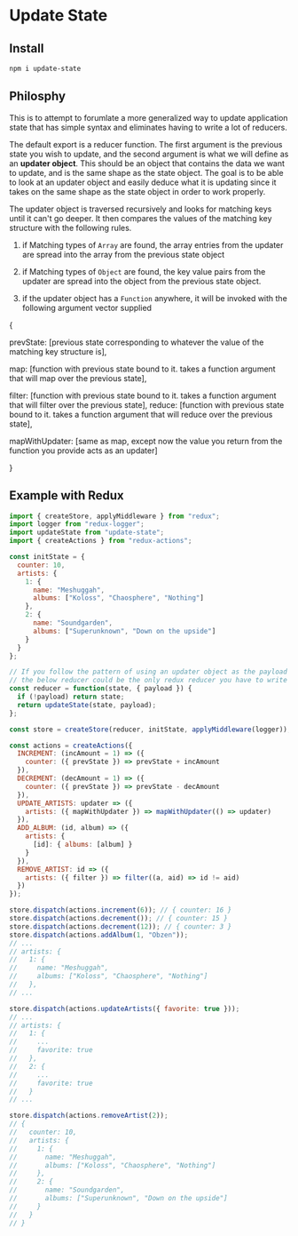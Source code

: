 # Update State

## Install

```bash
npm i update-state
```

## Philosphy

This is to attempt to forumlate a more generalized way to update application state that has simple syntax and eliminates having to write a lot of reducers.

The default export is a reducer function. The first argument is the previous state you wish to update, and the second argument is what we will define as an **updater object**. This should be an object that contains the data we want to update, and is the same shape as the state object. The goal is to be able to look at an updater object and easily deduce what it is updating since it takes on the same shape as the state object in order to work properly.

The updater object is traversed recursively and looks for matching keys until it can't go deeper. It then compares the values of the matching key structure with the following rules.

1. if Matching types of `Array` are found, the array entries from the updater are spread into the array from the previous state object

2. if Matching types of `Object` are found, the key value pairs from the updater are spread into the object from the previous state object.

3. if the updater object has a `Function` anywhere, it will be invoked with the following argument vector supplied

{

prevState: [previous state corresponding to whatever the value of the matching key structure is],

map: [function with previous state bound to it. takes a function argument that will map over the previous state],

filter: [function with previous state bound to it. takes a function argument that will filter over the previous state],
reduce: [function with previous state bound to it. takes a function argument that will reduce over the previous state],

mapWithUpdater: [same as map, except now the value you return from the function you provide acts as an updater]

}

## Example with Redux

```js
import { createStore, applyMiddleware } from "redux";
import logger from "redux-logger";
import updateState from "update-state";
import { createActions } from "redux-actions";

const initState = {
  counter: 10,
  artists: {
    1: {
      name: "Meshuggah",
      albums: ["Koloss", "Chaosphere", "Nothing"]
    },
    2: {
      name: "Soundgarden",
      albums: ["Superunknown", "Down on the upside"]
    }
  }
};

// If you follow the pattern of using an updater object as the payload of your object,
// the below reducer could be the only redux reducer you have to write for your whole app.
const reducer = function(state, { payload }) {
  if (!payload) return state;
  return updateState(state, payload);
};

const store = createStore(reducer, initState, applyMiddleware(logger));

const actions = createActions({
  INCREMENT: (incAmount = 1) => ({
    counter: ({ prevState }) => prevState + incAmount
  }),
  DECREMENT: (decAmount = 1) => ({
    counter: ({ prevState }) => prevState - decAmount
  }),
  UPDATE_ARTISTS: updater => ({
    artists: ({ mapWithUpdater }) => mapWithUpdater(() => updater)
  }),
  ADD_ALBUM: (id, album) => ({
    artists: {
      [id]: { albums: [album] }
    }
  }),
  REMOVE_ARTIST: id => ({
    artists: ({ filter }) => filter((a, aid) => id != aid)
  })
});

store.dispatch(actions.increment(6)); // { counter: 16 }
store.dispatch(actions.decrement()); // { counter: 15 }
store.dispatch(actions.decrement(12)); // { counter: 3 }
store.dispatch(actions.addAlbum(1, "Obzen"));
// ...
// artists: {
//   1: {
//     name: "Meshuggah",
//     albums: ["Koloss", "Chaosphere", "Nothing"]
//   },
// ...

store.dispatch(actions.updateArtists({ favorite: true }));
// ...
// artists: {
//   1: {
//     ...
//     favorite: true
//   },
//   2: {
//     ...
//     favorite: true
//   }
// ...

store.dispatch(actions.removeArtist(2));
// {
//   counter: 10,
//   artists: {
//     1: {
//       name: "Meshuggah",
//       albums: ["Koloss", "Chaosphere", "Nothing"]
//     },
//     2: {
//       name: "Soundgarden",
//       albums: ["Superunknown", "Down on the upside"]
//     }
//   }
// }
```
